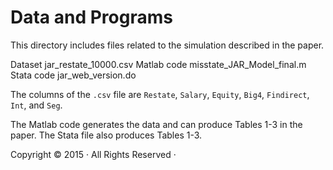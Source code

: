 # Data and Programs

This directory includes files related to the simulation described in the paper.
 
Dataset 	jar_restate_10000.csv
Matlab code 	misstate_JAR_Model_final.m
Stata code 	jar_web_version.do


The columns of the `.csv` file are `Restate`, `Salary`, `Equity`, `Big4`, `Findirect`, `Int`, and `Seg`.

The Matlab code generates the data and can produce Tables 1-3 in the paper. 
The Stata file also produces Tables 1-3.
 

Copyright © 2015 · All Rights Reserved ·

